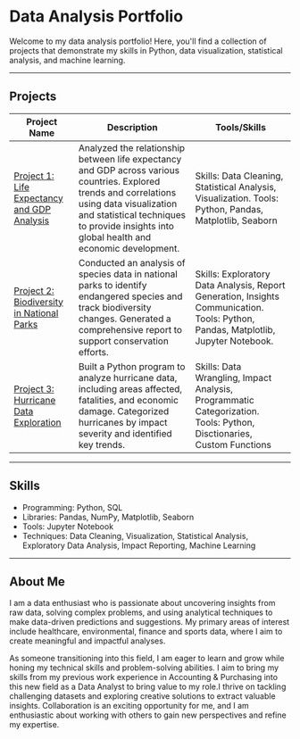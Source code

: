 # Data Analysis Portfolio
 

Welcome to my data analysis portfolio! Here, you'll find a collection of projects that demonstrate my skills in Python, data visualization, statistical analysis, and machine learning.

---

## Projects

| Project Name                  | Description                              | Tools/Skills                  |
|-------------------------------|------------------------------------------|--------------------------------|
| [Project 1: Life Expectancy and GDP Analysis](Projects/Project1) | Analyzed the relationship between life expectancy and GDP across various countries. Explored trends and correlations using data visualization and statistical techniques to provide insights into global health and economic development. | Skills: Data Cleaning, Statistical Analysis, Visualization. Tools: Python, Pandas, Matplotlib, Seaborn|
| [Project 2: Biodiversity in National Parks](Projects/Project2) | Conducted an analysis of species data in national parks to identify endangered species and track biodiversity changes. Generated a comprehensive report to support conservation efforts.| Skills: Exploratory Data Analysis, Report Generation, Insights Communication. Tools: Python, Pandas, Matplotlib, Jupyter Notebook.
| [Project 3: Hurricane Data Exploration ](Projects/Project3) | Built a Python program to analyze hurricane data, including areas affected, fatalities, and economic damage. Categorized hurricanes by impact severity and identified key trends. | Skills: Data Wrangling, Impact Analysis, Programmatic Categorization. Tools: Python, Disctionaries, Custom Functions

---

## Skills

- Programming: Python, SQL
- Libraries: Pandas, NumPy, Matplotlib, Seaborn
- Tools: Jupyter Notebook
- Techniques: Data Cleaning, Visualization, Statistical Analysis, Exploratory Data Analysis, Impact Reporting, Machine Learning

---

## About Me

I am a data enthusiast who is passionate about uncovering insights from raw data, solving complex problems, and using analytical techniques to make data-driven predictions and suggestions. My primary areas of interest include healthcare, environmental, finance and sports data, where I aim to create meaningful and impactful analyses.

As someone transitioning into this field, I am eager to learn and grow while honing my technical skills and problem-solving abilities. I aim to bring my skills from my previous work experience in Accounting & Purchasing into this new field as a Data Analyst to bring value to my role.I thrive on tackling challenging datasets and exploring creative solutions to extract valuable insights. Collaboration is an exciting opportunity for me, and I am enthusiastic about working with others to gain new perspectives and refine my expertise.